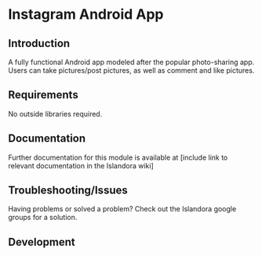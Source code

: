 # Instagram Android App

## Introduction

A fully functional Android app modeled after the popular photo-sharing app. Users can take pictures/post pictures, as well as comment and like pictures.

## Requirements

No outside libraries required.


## Documentation

Further documentation for this module is available at [include link to relevant documentation in the Islandora wiki]

## Troubleshooting/Issues

Having problems or solved a problem? Check out the Islandora google groups for a solution.


## Development

